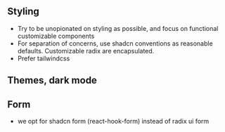 ## Styling
- Try to be unopionated on styling as possible, and focus on functional customizable components
- For separation of concerns, use shadcn conventions as reasonable defaults. Customizable radix are encapsulated.
- Prefer tailwindcss

## Themes, dark mode


## Form
- we opt for shadcn form (react-hook-form) instead of radix ui form 